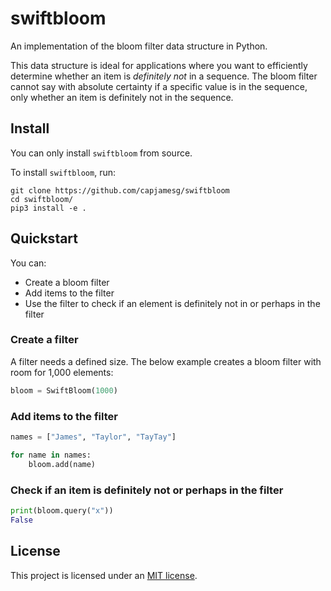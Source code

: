 # swiftbloom

An implementation of the bloom filter data structure in Python.

This data structure is ideal for applications where you want to efficiently determine whether an item is _definitely not_ in a sequence. The bloom filter cannot say with absolute certainty if a specific value is in the sequence, only whether an item is definitely not in the sequence.

## Install

You can only install `swiftbloom` from source.

To install `swiftbloom`, run:

```
git clone https://github.com/capjamesg/swiftbloom
cd swiftbloom/
pip3 install -e .
```

## Quickstart

You can:

- Create a bloom filter
- Add items to the filter
- Use the filter to check if an element is definitely not in or perhaps in the filter

### Create a filter

A filter needs a defined size. The below example creates a bloom filter with room for 1,000 elements:

```python
bloom = SwiftBloom(1000)
```

### Add items to the filter

```python
names = ["James", "Taylor", "TayTay"]

for name in names:
    bloom.add(name)
```

### Check if an item is definitely not or perhaps in the filter

```python
print(bloom.query("x"))
False
```

## License

This project is licensed under an [MIT license](LICENSE).
